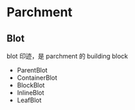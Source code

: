 # Parchment

## Blot

blot 印迹，是 parchment 的 building block

- ParentBlot
- ContainerBlot
- BlockBlot
- InlineBlot
- LeafBlot